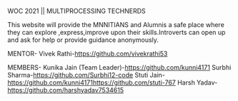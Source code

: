 WOC 2021 || MULTIPROCESSING TECHNERDS

This website will provide the MNNITIANS and Alumnis a safe place where they can explore ,express,improve upon their skills.Introverts can open up and ask for help or provide guidance anonymously.

MENTOR-
Vivek Rathi-https://github.com/vivekrathi53

MEMBERS-
Kunika Jain (Team Leader)-https://github.com/kunni4171
Surbhi Sharma-https://github.com/Surbhi12-code
Stuti Jain-https://github.com/kunni4171https://github.com/stuti-767
Harsh Yadav-https://github.com/harshyadav7534615
